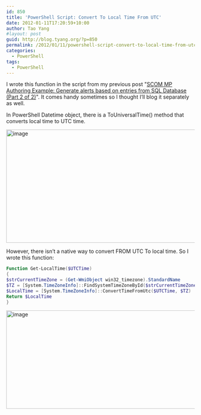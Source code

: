 ```yaml
---
id: 850
title: 'PowerShell Script: Convert To Local Time From UTC'
date: 2012-01-11T17:20:59+10:00
author: Tao Yang
#layout: post
guid: http://blog.tyang.org/?p=850
permalink: /2012/01/11/powershell-script-convert-to-local-time-from-utc/
categories:
  - PowerShell
tags:
  - PowerShell
---
```

I wrote this function in the script from my previous post "<a href="http://blog.tyang.org/2012/01/05/scom-mp-authoring-example-generate-alerts-based-on-entries-from-sql-database-part-2-of-2/">SCOM MP Authoring Example: Generate alerts based on entries from SQL Database (Part 2 of 2)</a>". It comes handy sometimes so I thought I’ll blog it separately as well.

In PowerShell Datetime object, there is a ToUniversalTime() method that converts local time to UTC time.

<a href="http://blog.tyang.org/wp-content/uploads/2012/01/image25.png"><img style="background-image: none; padding-left: 0px; padding-right: 0px; display: inline; padding-top: 0px; border: 0px;" title="image" src="http://blog.tyang.org/wp-content/uploads/2012/01/image_thumb25.png" alt="image" width="532" height="303" border="0" /></a>

However, there isn’t a native way to convert FROM UTC To local time. So I wrote this function:
```powershell
Function Get-LocalTime($UTCTime)
{
$strCurrentTimeZone = (Get-WmiObject win32_timezone).StandardName
$TZ = [System.TimeZoneInfo]::FindSystemTimeZoneById($strCurrentTimeZone)
$LocalTime = [System.TimeZoneInfo]::ConvertTimeFromUtc($UTCTime, $TZ)
Return $LocalTime
}
```
<a href="http://blog.tyang.org/wp-content/uploads/2012/01/image26.png"><img style="background-image: none; padding-left: 0px; padding-right: 0px; display: inline; padding-top: 0px; border: 0px;" title="image" src="http://blog.tyang.org/wp-content/uploads/2012/01/image_thumb26.png" alt="image" width="580" height="263" border="0" /></a>